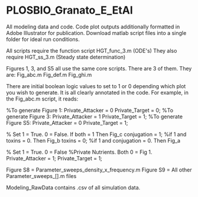 # PLOSBIO_Granato_E_EtAl

All modeling data and code. Code plot outputs additionally formatted in Adobe Illustrator for publication. 
Download matlab script files into a single folder for ideal run conditions. 

All scripts require the function script HGT_func_3.m (ODE's)
They also require HGT_ss_3.m (Steady state determination)

Figures 1, 3, and S5 all use the same core scripts. There are 3 of them. 
They are: 
Fig_abc.m
Fig_def.m
Fig_ghi.m

There are initial boolean logic values to set to 1 or 0 depending which plot you wish to generate. It is all clearly annotated in the code. For example, in the Fig_abc.m script, it reads:

%To generate Figure 1: Private_Attacker = 0 Private_Target = 0;
%To generate Figure 3: Private_Attacker = 1 Private_Target = 1;
%To generate Figure S5: Private_Attacker = 0 Private_Target = 1;    

% Set 1 = True. 0 = False. If both = 1 Then Fig_c
conjugation =   1; %if 1 and toxins = 0. Then Fig_b
toxins =        0; %if 1 and conjugation = 0. Then Fig_a

% Set 1 = True. 0 = False
%Private Nutrients. Both 0 = Fig 1.
Private_Attacker = 1;
Private_Target = 1;

Figure S8 = Parameter_sweeps_density_x_frequency.m
Figure S9 = All other Parameter_sweeps_[].m files

Modeling_RawData contains .csv of all simulation data. 
